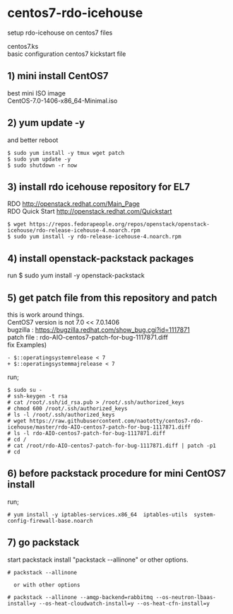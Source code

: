 centos7-rdo-icehouse
====================

setup rdo-icehouse on centos7 files

centos7.ks  
basic configuration centos7 kickstart file  

## 1) mini install CentOS7

best mini ISO image  
  CentOS-7.0-1406-x86_64-Minimal.iso

## 2) yum update -y
  and better reboot

    $ sudo yum install -y tmux wget patch
    $ sudo yum update -y
    $ sudo shutdown -r now

## 3) install rdo icehouse repository for EL7
  RDO http://openstack.redhat.com/Main_Page  
  RDO Quick Start  http://openstack.redhat.com/Quickstart  
  
    $ wget https://repos.fedorapeople.org/repos/openstack/openstack-icehouse/rdo-release-icehouse-4.noarch.rpm
    $ sudo yum install -y rdo-release-icehouse-4.noarch.rpm

## 4) install openstack-packstack packages
  run 
    $ sudo yum install -y openstack-packstack

## 5) get patch file from this repository and patch
  this is work around things.  
  CentOS7 version is not 7.0 << 7.0.1406  
  bugzilla : https://bugzilla.redhat.com/show_bug.cgi?id=1117871  
  patch file  : rdo-AIO-centos7-patch-for-bug-1117871.diff  
  fix Examples)  

    - $::operatingsystemrelease < 7
    + $::operatingsystemmajrelease < 7

  run;  
  
    $ sudo su -
    # ssh-keygen -t rsa
    # cat /root/.ssh/id_rsa.pub > /root/.ssh/authorized_keys
    # chmod 600 /root/.ssh/authorized_keys
    # ls -l /root/.ssh/authorized_keys
    # wget https://raw.githubusercontent.com/naototty/centos7-rdo-icehouse/master/rdo-AIO-centos7-patch-for-bug-1117871.diff
    # ls -l rdo-AIO-centos7-patch-for-bug-1117871.diff
    # cd /
    # cat /root/rdo-AIO-centos7-patch-for-bug-1117871.diff | patch -p1
    # cd

## 6) before packstack procedure for mini CentOS7 install
  run;
  
    # yum install -y iptables-services.x86_64  iptables-utils  system-config-firewall-base.noarch

## 7) go packstack
  start packstack install "packstack --allinone" or other options.
  
    # packstack --allinone

      or with other options

    # packstack --allinone --amqp-backend=rabbitmq --os-neutron-lbaas-install=y --os-heat-cloudwatch-install=y --os-heat-cfn-install=y


